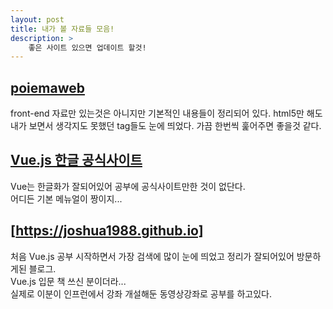 ```yaml
---
layout: post
title: 내가 볼 자료들 모음!
description: >
    좋은 사이트 있으면 업데이트 할것!
---
```



## [poiemaweb]   
front-end 자료만 있는것은 아니지만 기본적인 내용들이 정리되어 있다. html5만 해도 내가 보면서 생각지도 못했던 tag들도 눈에 띄었다. 가끔 한번씩 훑어주면 좋을것 같다.



## [Vue.js 한글 공식사이트]
Vue는 한글화가 잘되어있어 공부에 공식사이트만한 것이 없단다.   
어디든 기본 메뉴얼이 짱이지...



## [https://joshua1988.github.io]
처음 Vue.js 공부 시작하면서 가장 검색에 많이 눈에 띄었고 정리가 잘되어있어 방문하게된 블로그.   
Vue.js 입문 책 쓰신 분이더라...   
실제로 이분이 인프런에서 강좌 개설해둔 동영상강좌로 공부를 하고있다.


[poiemaweb]: https://poiemaweb.com/
[Vue.js 한글 공식사이트]: https://kr.vuejs.org/
[https://joshua1988.github.io]: https://joshua1988.github.io